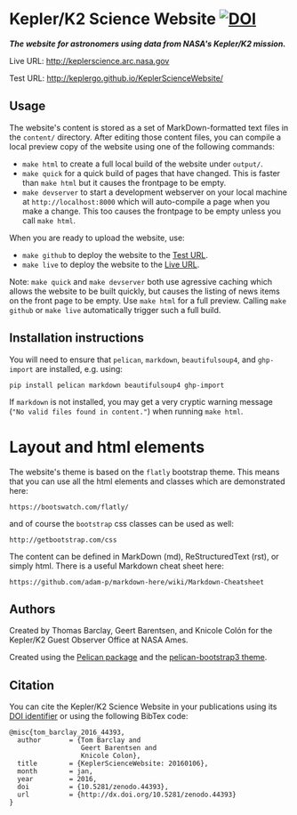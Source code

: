 # Kepler/K2 Science Website [![DOI](https://zenodo.org/badge/10301/KeplerGO/KeplerScienceWebsite.svg)](https://zenodo.org/badge/latestdoi/10301/KeplerGO/KeplerScienceWebsite)

***The website for astronomers using data from NASA's Kepler/K2 mission.***

Live URL: http://keplerscience.arc.nasa.gov

Test URL: http://keplergo.github.io/KeplerScienceWebsite/


## Usage

The website's content is stored as a set of MarkDown-formatted text files in the `content/` directory.
After editing those content files, you can compile a local preview copy of the website using one of the following commands:
* `make html` to create a full local build of the website under `output/`.
* `make quick` for a quick build of pages that have changed.  This is faster than `make html` but it causes the frontpage to be empty.
* `make devserver` to start a development webserver on your local machine at `http://localhost:8000` which will auto-compile a page when you make a change. This too causes the frontpage to be empty unless you call `make html`.

When you are ready to upload the website, use:
* `make github` to deploy the website to the [Test URL](http://keplergo.github.io/KeplerScienceWebsite/).
* `make live` to deploy the website to the [Live URL](http://keplerscience.arc.nasa.gov).

Note: `make quick` and `make devserver` both use agressive caching which allows the website to be built quickly, but causes the listing of news items on the front page to be empty.  Use `make html` for a full preview. Calling `make github` or `make live` automatically trigger such a full build.

## Installation instructions

You will need to ensure that `pelican`, `markdown`, `beautifulsoup4`, and `ghp-import` are installed, e.g. using:
```
pip install pelican markdown beautifulsoup4 ghp-import
```

If `markdown` is not installed, you may get a very cryptic warning message (`"No valid files found in content."`) when running `make html`.


# Layout and html elements

The website's theme is based on the `flatly` bootstrap theme.
This means that you can use all the html elements and classes
which are demonstrated here:

    https://bootswatch.com/flatly/

and of course the `bootstrap` css classes can be used as well:

    http://getbootstrap.com/css

The content can be defined in MarkDown (md), ReStructuredText (rst),
or simply html.  There is a useful Markdown cheat sheet here:

    https://github.com/adam-p/markdown-here/wiki/Markdown-Cheatsheet


## Authors

Created by Thomas Barclay, Geert Barentsen, and Knicole Colón
for the Kepler/K2 Guest Observer Office at NASA Ames.

Created using the [Pelican package](getpelican.com) and the
[pelican-bootstrap3 theme](https://github.com/DandyDev/pelican-bootstrap3).


## Citation

You can cite the Kepler/K2 Science Website in your publications using its [DOI identifier](http://dx.doi.org/10.5281/zenodo.44393)
or using the following BibTex code:
```
@misc{tom_barclay_2016_44393,
  author       = {Tom Barclay and
                  Geert Barentsen and
                  Knicole Colon},
  title        = {KeplerScienceWebsite: 20160106},
  month        = jan,
  year         = 2016,
  doi          = {10.5281/zenodo.44393},
  url          = {http://dx.doi.org/10.5281/zenodo.44393}
}
```
